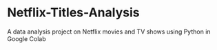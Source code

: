 # Netflix-Titles-Analysis
A data analysis project on Netflix movies and TV shows using Python in Google Colab
